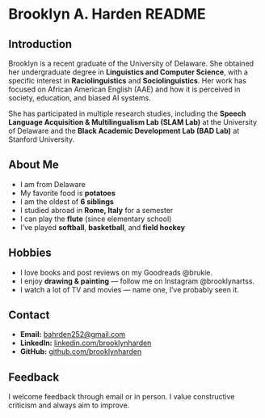 # Brooklyn A. Harden README

## Introduction
Brooklyn is a recent graduate of the University of Delaware. She obtained her undergraduate degree in **Linguistics and Computer Science**, with a specific interest in **Raciolinguistics** and **Sociolinguistics**. Her work has focused on African American English (AAE) and how it is perceived in society, education, and biased AI systems.

She has participated in multiple research studies, including the **Speech Language Acquisition & Multilingualism Lab (SLAM Lab)** at the University of Delaware and the **Black Academic Development Lab (BAD Lab)** at Stanford University.

## About Me
- I am from Delaware
- My favorite food is **potatoes**
- I am the oldest of **6 siblings**
- I studied abroad in **Rome, Italy** for a semester
- I can play the **flute** (since elementary school)
- I’ve played **softball**, **basketball**, and **field hockey**

## Hobbies
- I love books and post reviews on my Goodreads @brukie.
- I enjoy **drawing & painting** — follow me on Instagram @brooklynartss.
- I watch a lot of TV and movies — name one, I’ve probably seen it.

## Contact
- **Email:** [bahrden252@gmail.com](mailto:bahrden252@gmail.com)
- **LinkedIn:** [linkedin.com/brooklynharden](https://www.linkedin.com/in/brooklyn-harden-1b0b4a1b6/)
- **GitHub:** [github.com/brooklynharden](https://github.com/brooklynharden)

## Feedback
I welcome feedback through email or in person. I value constructive criticism and always aim to improve.